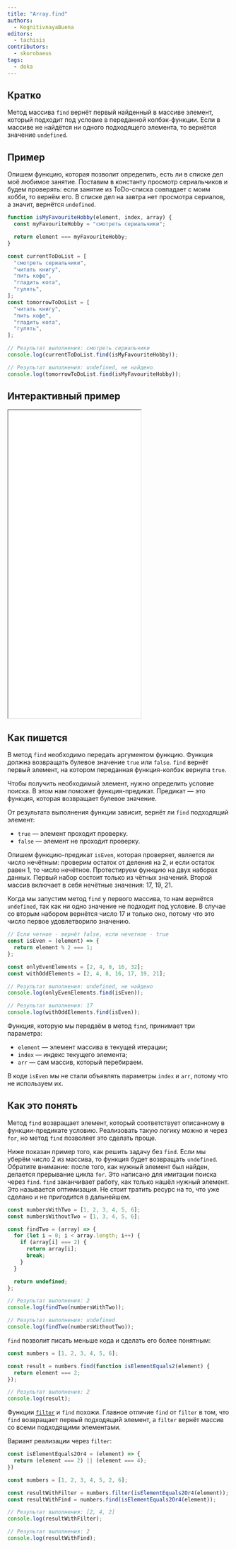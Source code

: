 ```yaml
---
title: "Array.find"
authors:
  - KognitivnayaBuena
editors:
  - tachisis
contributors:
  - skorobaeus
tags:
  - doka
---
```


## Кратко

Метод массива `find` вернёт первый найденный в массиве элемент, который подходит под условие в переданной колбэк-функции. Если в массиве не найдётся ни одного подходящего элемента, то вернётся значение `undefined`.

## Пример

Опишем функцию, которая позволит определить, есть ли в списке дел моё любимое занятие. Поставим в константу просмотр сериальчиков и будем проверять: если занятие из ToDo-списка совпадает с моим хобби, то вернём его. В списке дел на завтра нет просмотра сериалов, а значит, вернётся `undefined`.

```js
function isMyFavouriteHobby(element, index, array) {
  const myFavouriteHobby = "смотреть сериальчики";

  return element === myFavouriteHobby;
}

const currentToDoList = [
  "смотреть сериальчики",
  "читать книгу",
  "пить кофе",
  "гладить кота",
  "гулять",
];
const tomorrowToDoList = [
  "читать книгу",
  "пить кофе",
  "гладить кота",
  "гулять",
];

// Результат выполнения: смотреть сериальчики
console.log(currentToDoList.find(isMyFavouriteHobby));

// Результат выполнения: undefined, не найдено
console.log(tomorrowToDoList.find(isMyFavouriteHobby));
```

## Интерактивный пример

<iframe title="Работа метода массива filter" src="demos/index.html" height="695"></iframe>

## Как пишется

В метод `find` необходимо передать аргументом функцию. Функция должна возвращать булевое значение `true` или `false`. `find` вернёт первый элемент, на котором переданная функция-колбэк вернула `true`.

Чтобы получить необходимый элемент, нужно определить условие поиска. В этом нам поможет функция-предикат. Предикат — это функция, которая возвращает булевое значение.

От результата выполнения функции зависит, вернёт ли `find` подходящий элемент:

- `true` — элемент проходит проверку.
- `false` — элемент не проходит проверку.

Опишем функцию-предикат `isEven`, которая проверяет, является ли число нечётным: проверим остаток от деления на 2, и если остаток равен 1, то число нечётное. Протестируем функцию на двух наборах данных. Первый набор состоит только из чётных значений. Второй массив включает в себя нечётные значения: 17, 19, 21.

Когда мы запустим метод `find` у первого массива, то нам вернётся `undefined`, так как ни одно значение не подходит под условие. В случае со вторым набором вернётся число 17 и только оно, потому что это число первое удовлетворило значению.

```js
// Если четное - вернёт false, если нечетное - true
const isEven = (element) => {
  return element % 2 === 1;
};

const onlyEvenElements = [2, 4, 8, 16, 32];
const withOddElements = [2, 4, 8, 16, 17, 19, 21];

// Результат выполнения: undefined, не найдено
console.log(onlyEvenElements.find(isEven));

// Результат выполнения: 17
console.log(withOddElements.find(isEven));
```

Функция, которую мы передаём в метод `find`, принимает три параметра:

- `element` — элемент массива в текущей итерации;
- `index` — индекс текущего элемента;
- `arr` — сам массив, который перебираем.

В коде `isEven` мы не стали объявлять параметры `index` и `arr`, потому что не используем их.

## Как это понять

Метод `find` возвращает элемент, который соответствует описанному в функции-предикате условию. Реализовать такую логику можно и через `for`, но метод `find` позволяет это сделать проще.

Ниже показан пример того, как решить задачу без `find`. Если мы уберём число 2 из массива, то функция будет возвращать `undefined`. Обратите внимание: после того, как нужный элемент был найден, делается прерывание цикла `for`. Это написано для имитации поиска через `find`. `find` заканчивает работу, как только нашёл нужный элемент. Это называется оптимизация. Не стоит тратить ресурс на то, что уже сделано и не пригодится в дальнейшем.

```js
const numbersWithTwo = [1, 2, 3, 4, 5, 6];
const numbersWithoutTwo = [1, 3, 4, 5, 6];

const findTwo = (array) => {
  for (let i = 0; i < array.length; i++) {
    if (array[i] === 2) {
      return array[i];
      break;
    }
  }

  return undefined;
};

// Результат выполнения: 2
console.log(findTwo(numbersWithTwo));

// Результат выполнения: undefined
console.log(findTwo(numbersWithoutTwo));
```

`find` позволит писать меньше кода и сделать его более понятным:

```js
const numbers = [1, 2, 3, 4, 5, 6];

const result = numbers.find(function isElementEquals2(element) {
  return element === 2;
});

// Результат выполнения: 2
console.log(result);
```

Функции [`filter`](/js/array-filter) и `find` похожи. Главное отличие `find` от `filter` в том, что `find` возвращает первый подходящий элемент, а `filter` вернёт массив со всеми подходящими элементами.

Вариант реализации через `filter`:

```js
const isElementEquals2Or4 = (element) => {
  return (element === 2) || (element === 4);
})

const numbers = [1, 2, 3, 4, 5, 2, 6];

const resultWithFilter = numbers.filter(isElementEquals2Or4(element));
const resultWithFind = numbers.find(isElementEquals2Or4(element));

// Результат выполнения: [2, 4, 2]
console.log(resultWithFilter);

// Результат выполнения: 2
console.log(resultWithFind);
```
